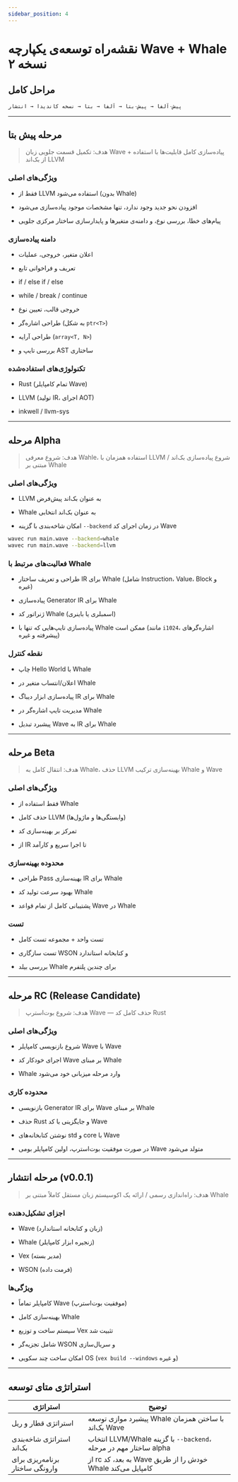 ```yaml
---
sidebar_position: 4
---
```


# نقشه‌راه توسعه‌ی یکپارچه Wave + Whale نسخه ۲

## مراحل کامل

```matlab
پیش-آلفا → پیش-بتا → آلفا → بتا → نسخه کاندیدا → انتشار
```

---

## مرحله پیش بتا

> هدف: تکمیل قسمت جلویی زبان Wave + پیاده‌سازی کامل قابلیت‌ها با استفاده از بک‌اند LLVM

### ویژگی‌های اصلی

- فقط از LLVM استفاده می‌شود (بدون Whale)

- افزودن نحو جدید وجود ندارد، تنها مشخصات موجود پیاده‌سازی می‌شود

- پیام‌های خطا، بررسی نوع، و دامنه‌ی متغیرها و پایدارسازی ساختار مرکزی جلویی

### دامنه پیاده‌سازی

- اعلان متغیر، خروجی، عملیات

- تعریف و فراخوانی تابع

- if / else if / else

- while / break / continue

- خروجی قالب، تعیین نوع

- طراحی اشاره‌گر (به شکل `ptr<T>`)

- طراحی آرایه (`array<T, N>`)

- بررسی تایپ و AST ساختاری

### تکنولوژی‌های استفاده‌شده

- Rust (تمام کامپایلر Wave)

- LLVM (تولید IR، اجرای AOT)

- inkwell / llvm-sys

---

## مرحله Alpha

> هدف: شروع معرفی Wahle، استفاده همزمان با LLVM / شروع پیاده‌سازی بک‌اند مبتنی بر Whale

### ویژگی‌های اصلی

- LLVM به عنوان بک‌اند پیش‌فرض

- Whale به عنوان بک‌اند انتخابی

- امکان شاخه‌بندی با گزینه `--backend` در زمان اجرای کد Wave

```bash
wavec run main.wave --backend=whale
wavec run main.wave --backend=llvm
```

### فعالیت‌های مرتبط با Whale

- طراحی و تعریف ساختار IR برای Whale (شامل Instruction، Value، Block و غیره)

- پیاده‌سازی Generator IR برای Whale

- ژنراتور کد Whale (اسمبلری یا باینری)

- پیاده‌سازی تایپ‌هایی که تنها با Whale ممکن است (مانند `i1024`، اشاره‌گر‌های پیشرفته و غیره)

### نقطه کنترل

- چاپ Hello World با Whale

- اعلان/انتساب متغیر در Whale

- پیاده‌سازی ابزار دیباگ IR برای Whale

- مدیریت تایپ اشاره‌گر در Whale

- پیشبرد تبدیل Wave به IR برای Whale

---

## مرحله Beta

> هدف: انتقال کامل به Whale، حذف LLVM بهینه‌سازی ترکیب Whale و Wave

### ویژگی‌های اصلی

- فقط استفاده از Whale

- حذف کامل LLVM (وابستگی‌ها و ماژول‌ها)

- تمرکز بر بهینه‌سازی کد

- از IR تا اجرا سریع و کارآمد

### محدوده بهینه‌سازی

- طراحی Pass بهینه‌سازی IR برای Whale

- بهبود سرعت تولید کد Whale

- پشتیبانی کامل از تمام قواعد Wave در Whale

### تست

- تست واحد + مجموعه تست کامل

- تست سازگاری WSON و کتابخانه استاندارد

- بررسی بیلد Whale برای چندین پلتفرم

---

## مرحله RC (Release Candidate)

> هدف: شروع بوت‌استرپ Wave — حذف کامل کد Rust

### ویژگی‌های اصلی

- شروع بازنویسی کامپایلر Wave با Wave

- اجرای خودکار کد Wave بر مبنای Whale

- Whale وارد مرحله میزبانی خود می‌شود

### محدوده کاری

- بازنویسی Generator IR برای Wave بر مبنای Whale

- حذف Rust و جایگزینی با کد Wave

- نوشتن کتابخانه‌های std و core با Wave

- در صورت موفقیت بوت‌استرپ، اولین کامپایلر بومی Wave متولد می‌شود

---

## مرحله انتشار (v0.0.1)

> هدف: راه‌اندازی رسمی / ارائه یک اکوسیستم زبان مستقل کاملاً مبتنی بر Whale

### اجزای تشکیل‌دهنده

- Wave (زبان و کتابخانه استاندارد)

- Whale (زنجیره ابزار کامپایلر)

- Vex (مدیر بسته)

- WSON (فرمت داده)

### ویژگی‌ها

- کامپایلر تماماً Wave (موفقیت بوت‌استرپ)

- بهینه‌سازی کامل Whale

- سیستم ساخت و توزیع Vex تثبیت شد

- شامل تجزیه‌گر WSON و سریال‌سازی

- امکان ساخت چند سکویی OS (`vex build --windows` و غیره)

---

## استراتژی متای توسعه

| استراتژی                        | توضیح                                                             |
| ------------------------------- | ----------------------------------------------------------------- |
| استراتژی قطار و ریل             | پیشبرد موازی توسعه Whale با ساختن همزمان بک‌اند Wave              |
| استراتژی شاخه‌بندی بک‌اند       | انتخاب LLVM/Whale با گزینه `--backend`، ساختار مهم در مرحله alpha |
| برنامه‌ریزی برای وارونگی ساختار | از rc به بعد، کد Wave خودش را از طریق Whale کامپایل می‌کند        |
